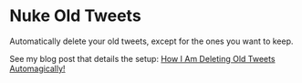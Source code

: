 
# Nuke Old Tweets

Automatically delete your old tweets, except for the ones you want to keep.

See my blog post that details the setup: [How I Am Deleting Old Tweets Automagically!](https://blog.mphomphego.co.za/blog/2020/03/21/How-I-am-deleting-old-tweets-automagically.html)

